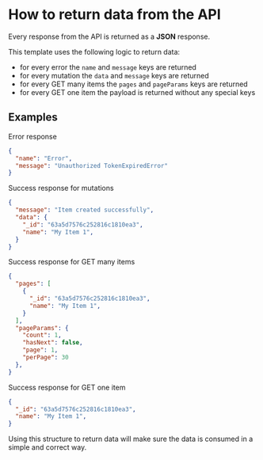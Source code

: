 # How to return data from the API

Every response from the API is returned as a **JSON** response.

This template uses the following logic to return data:

- for every error the `name` and `message` keys are returned
- for every mutation the `data` and `message` keys are returned
- for every GET many items the `pages` and `pageParams` keys are returned
- for every GET one item the payload is returned without any special keys

## Examples

Error response

```json
{
  "name": "Error",
  "message": "Unauthorized TokenExpiredError"
}
```

Success response for mutations

```json
{
  "message": "Item created successfully",
  "data": {
    "_id": "63a5d7576c252816c1810ea3",
    "name": "My Item 1",
  }
}
```

Success response for GET many items

```json
{
  "pages": [
    {
      "_id": "63a5d7576c252816c1810ea3",
      "name": "My Item 1",
    }
  ],
  "pageParams": {
    "count": 1,
    "hasNext": false,
    "page": 1,
    "perPage": 30
  },
}
```

Success response for GET one item

```json
{
  "_id": "63a5d7576c252816c1810ea3",
  "name": "My Item 1",
}
```

Using this structure to return data will make sure the data is consumed in a simple and correct way.
